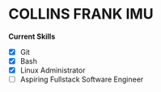 # COLLINS FRANK IMU

**Current Skills**

* [x] Git
* [x] Bash
* [x] Linux Administrator
* [ ] Aspiring Fullstack Software Engineer
